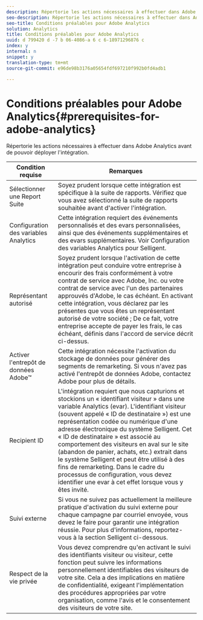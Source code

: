 ```yaml
---
description: Répertorie les actions nécessaires à effectuer dans Adobe Analytics avant de pouvoir déployer l'intégration.
seo-description: Répertorie les actions nécessaires à effectuer dans Adobe Analytics avant de pouvoir déployer l'intégration.
seo-title: Conditions préalables pour Adobe Analytics
solution: Analytics
title: Conditions préalables pour Adobe Analytics
uuid: d 799420 d -7 b 06-4086-a 6 c 6-18971296876 c
index: y
internal: n
snippet: y
translation-type: tm+mt
source-git-commit: e96de98b3176a05654fdf697210f992b0fd4adb1

---
```



# Conditions préalables pour Adobe Analytics{#prerequisites-for-adobe-analytics}

Répertorie les actions nécessaires à effectuer dans Adobe Analytics avant de pouvoir déployer l'intégration.

| Condition requise | Remarques |
|---|---|
| Sélectionner une Report Suite | Soyez prudent lorsque cette intégration est spécifique à la suite de rapports. Vérifiez que vous avez sélectionné la suite de rapports souhaitée avant d'activer l'intégration. |
| Configuration des variables Analytics | Cette intégration requiert des événements personnalisés et des evars personnalisées, ainsi que des événements supplémentaires et des evars supplémentaires. Voir Configuration des variables Analytics pour Selligent. |
| Représentant autorisé | Soyez prudent lorsque l'activation de cette intégration peut conduire votre entreprise à encourir des frais conformément à votre contrat de service avec Adobe, Inc. ou votre contrat de service avec l'un des partenaires approuvés d'Adobe, le cas échéant. En activant cette intégration, vous déclarez par les présentes que vous êtes un représentant autorisé de votre société ; De ce fait, votre entreprise accepte de payer les frais, le cas échéant, définis dans l'accord de service décrit ci-dessus. |
| Activer l'entrepôt de données Adobe™ | Cette intégration nécessite l'activation du stockage de données pour générer des segments de remarketing. Si vous n'avez pas activé l'entrepôt de données Adobe, contactez Adobe pour plus de détails. |
| Recipient ID | L'intégration requiert que nous capturions et stockions un « identifiant visiteur » dans une variable Analytics (evar). L'identifiant visiteur (souvent appelé « ID de destinataire ») est une représentation codée ou numérique d'une adresse électronique du système Selligent. Cet « ID de destinataire » est associé au comportement des visiteurs en aval sur le site (abandon de panier, achats, etc.) extrait dans le système Selligent et peut être utilisé à des fins de remarketing. Dans le cadre du processus de configuration, vous devez identifier une evar à cet effet lorsque vous y êtes invité. |
| Suivi externe | Si vous ne suivez pas actuellement la meilleure pratique d'activation du suivi externe pour chaque campagne par courriel envoyée, vous devez le faire pour garantir une intégration réussie. Pour plus d'informations, reportez-vous à la section Selligent ci-dessous. |
| Respect de la vie privée | Vous devez comprendre qu'en activant le suivi des identifiants visiteur ou visiteur, cette fonction peut suivre les informations personnellement identifiables des visiteurs de votre site. Cela a des implications en matière de confidentialité, exigeant l'implémentation des procédures appropriées par votre organisation, comme l'avis et le consentement des visiteurs de votre site. |

